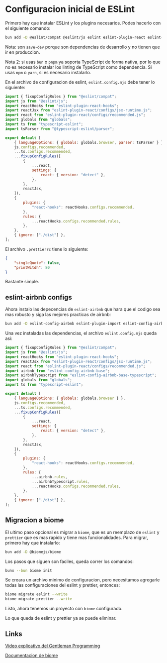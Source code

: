 # Configuracion inicial de ESLint
Primero hay que instalar ESLint y los plugins necesarios. Podes hacerlo con el siguiente comando:

```bash
bun add -D @eslint/compat @eslint/js eslint eslint-plugin-react eslint-plugin-react-hooks globals prettier
```

Nota: son `save-dev` porque son dependencias de desarrollo y no tienen que ir en produccion.

Nota 2: si usas `bun` o `pnpm` ya soporta TypeScript de forma nativa, por lo que no es necesario instalar los linting de TypeScript como dependencia. Si usas `npm` o `yarn`, si es necesario instalarlo.

En el archivo de configuracion de eslint, `eslint.config.mjs` debe tener lo siguiente:

```javascript
import { fixupConfigRules } from "@eslint/compat";
import js from "@eslint/js";
import reactHooks from "eslint-plugin-react-hooks";
import reactJsx from "eslint-plugin-react/configs/jsx-runtime.js";
import react from "eslint-plugin-react/configs/recommended.js";
import globals from "globals";
import ts from "typescript-eslint";
import tsParser from "@typescript-eslint/parser";

export default [
    { languageOptions: { globals: globals.browser, parser: tsParser } },
    js.configs.recommended,
    ...ts.configs.recommended,
    ...fixupConfigRules([
        {
            ...react,
            settings: {
                react: { version: "detect" },
            },
        },
        reactJsx,
    ]),
    {
        plugins: {
            "react-hooks": reactHooks.configs.recommended,
        },
        rules: {
            ...reactHooks.configs.recommended.rules,
        },
    },
    { ignore: ["./dist"] },
];
```

El archivo `.prettierrc` tiene lo siguiente:

```json
{
    "singleQuote": false,
    "printWitdh": 80
}
```

Bastante simple.

## eslint-airbnb configs

Ahora instalo las depecencias de `eslint-airbnb` que hara que el codigo sea mas robusto y siga las mejores practicas de airbnb:

```bash
bun add -D eslint-config-airbnb eslint-plugin-import eslint-config-airbnb-typescript eslint-config-airbnb-base-typescript
```

Una vez instaladas las dependencias, el archivo `eslint.config.mjs` queda asi:

```javascript
import { fixupConfigRules } from "@eslint/compat";
import js from "@eslint/js";
import reactHooks from "eslint-plugin-react-hooks";
import reactJsx from "eslint-plugin-react/configs/jsx-runtime.js";
import react from "eslint-plugin-react/configs/recommended.js";
import airbnb from "eslint-config-airbnb-base";
import airbnbTypescript from "eslint-config-airbnb-base-typescript";
import globals from "globals";
import ts from "typescript-eslint";

export default [
	{ languageOptions: { globals: globals.browser } },
	js.configs.recommended,
	...ts.configs.recommended,
	...fixupConfigRules([
		{
			...react,
			settings: {
				react: { version: "detect" },
			},
		},
		reactJsx,
	]),
	{
		plugins: {
			"react-hooks": reactHooks.configs.recommended,
		},
		rules: {
			...airbnb.rules,
			...airbnbTypescript.rules,
			...reactHooks.configs.recommended.rules,
		},
	},
	{ ignore: ["./dist"] },
];
```

## Migracion a biome

El ultimo paso opcional es migrar a `biome`, que es un reemplazo de `eslint` y `prettier` que es mas rapido y tiene mas funcionalidades. Para migrar, primero hay que instalarlo:

```bash
bun add -D @biomejs/biome
```

Los pasos que siguen son faciles, queda correr los comandos:

```bash
bunx --bun biome init
```

Se creara un archivo minimo de configuracion, pero necesitamos agregarle todas las configuraciones del eslint y prettier, entonces:

```bash
biome migrate eslint --write
biome migrate prettier --write

```

Listo, ahora tenemos un proyecto con `biome` configurado.

Lo que queda de eslint y prettier ya se puede eliminar.

## Links

[Video explicativo del Gentleman Programming](https://www.youtube.com/watch?v=8ZjAy0U_pVg&t=2731s)

[Documentacion de biome](https://biomejs.dev/guides/getting-started/)

